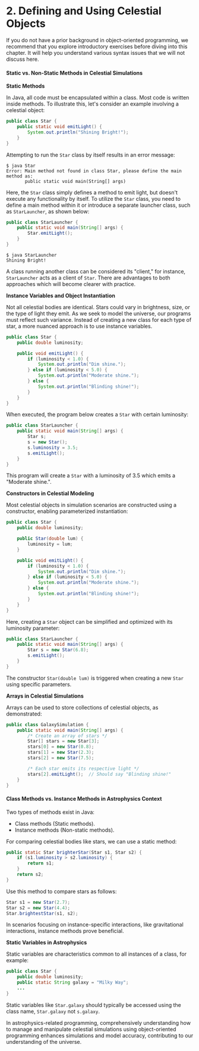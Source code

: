 # 2. Defining and Using Celestial Objects

If you do not have a prior background in object-oriented programming, we recommend that you explore introductory exercises before diving into this chapter. It will help you understand various syntax issues that we will not discuss here.

#### Static vs. Non-Static Methods in Celestial Simulations <a href="#static-vs-non-static-methods" id="static-vs-non-static-methods"></a>

**Static Methods**

In Java, all code must be encapsulated within a class. Most code is written inside methods. To illustrate this, let's consider an example involving a celestial object:

```java
public class Star {
    public static void emitLight() {
        System.out.println("Shining Bright!");
    }
}
```

Attempting to run the `Star` class by itself results in an error message:

```
$ java Star
Error: Main method not found in class Star, please define the main method as:
       public static void main(String[] args)
```

Here, the `Star` class simply defines a method to emit light, but doesn't execute any functionality by itself. To utilize the `Star` class, you need to define a main method within it or introduce a separate launcher class, such as `StarLauncher`, as shown below:

```java
public class StarLauncher {
    public static void main(String[] args) {
        Star.emitLight();
    }
}
```

```
$ java StarLauncher
Shining Bright!
```

A class running another class can be considered its "client," for instance, `StarLauncher` acts as a client of `Star`. There are advantages to both approaches which will become clearer with practice.

**Instance Variables and Object Instantiation**

Not all celestial bodies are identical. Stars could vary in brightness, size, or the type of light they emit. As we seek to model the universe, our programs must reflect such variance. Instead of creating a new class for each type of star, a more nuanced approach is to use instance variables.

```java
public class Star {
    public double luminosity;

    public void emitLight() {
        if (luminosity < 1.0) {
            System.out.println("Dim shine.");
        } else if (luminosity < 5.0) {
            System.out.println("Moderate shine.");
        } else {
            System.out.println("Blinding shine!");
        }
    }    
}
```

When executed, the program below creates a `Star` with certain luminosity:

```java
public class StarLauncher {
    public static void main(String[] args) {
        Star s;
        s = new Star();
        s.luminosity = 3.5;
        s.emitLight();
    }
}
```

This program will create a `Star` with a luminosity of 3.5 which emits a "Moderate shine.".

**Constructors in Celestial Modeling**

Most celestial objects in simulation scenarios are constructed using a constructor, enabling parameterized instantiation:

```java
public class Star {
    public double luminosity;

    public Star(double lum) {
        luminosity = lum;
    }

    public void emitLight() {
        if (luminosity < 1.0) {
            System.out.println("Dim shine.");
        } else if (luminosity < 5.0) {
            System.out.println("Moderate shine.");
        } else {
            System.out.println("Blinding shine!");
        }    
    }
}
```

Here, creating a `Star` object can be simplified and optimized with its luminosity parameter:

```java
public class StarLauncher {
    public static void main(String[] args) {
        Star s = new Star(6.8);
        s.emitLight();
    }
}
```

The constructor `Star(double lum)` is triggered when creating a new `Star` using specific parameters.

**Arrays in Celestial Simulations**

Arrays can be used to store collections of celestial objects, as demonstrated:

```java
public class GalaxySimulation {
    public static void main(String[] args) {
        /* Create an array of stars */
        Star[] stars = new Star[3];
        stars[0] = new Star(0.8);
        stars[1] = new Star(2.3);
        stars[2] = new Star(7.5);

        /* Each star emits its respective light */
        stars[2].emitLight();  // Should say "Blinding shine!"
    }
}
```

#### Class Methods vs. Instance Methods in Astrophysics Context <a href="#class-methods-vs-instance-methods" id="class-methods-vs-instance-methods"></a>

Two types of methods exist in Java:

* Class methods (Static methods).
* Instance methods (Non-static methods).

For comparing celestial bodies like stars, we can use a static method:

```java
public static Star brighterStar(Star s1, Star s2) {
    if (s1.luminosity > s2.luminosity) {
        return s1;
    }
    return s2;
}
```

Use this method to compare stars as follows:

```java
Star s1 = new Star(2.7);
Star s2 = new Star(4.4);
Star.brightestStar(s1, s2);
```

In scenarios focusing on instance-specific interactions, like gravitational interactions, instance methods prove beneficial.

**Static Variables in Astrophysics**

Static variables are characteristics common to all instances of a class, for example:

```java
public class Star {
    public double luminosity;
    public static String galaxy = "Milky Way";
    ...
}
```

Static variables like `Star.galaxy` should typically be accessed using the class name, `Star.galaxy` not `s.galaxy`.

In astrophysics-related programming, comprehensively understanding how to manage and manipulate celestial simulations using object-oriented programming enhances simulations and model accuracy, contributing to our understanding of the universe.